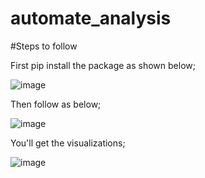 # automate_analysis
#Steps to follow

First pip install the package as shown below;

![image](https://github.com/Hirshikesh2003/Automate_EDA/assets/78225619/b16cf60d-9f5e-48cc-91e7-ce030afcc4e6)


Then follow as below;

![image](https://github.com/Hirshikesh2003/Automate_EDA/assets/78225619/ac4d337d-2808-4939-9b54-9c93334b519c)


You'll get the visualizations;

![image](https://github.com/Hirshikesh2003/Automate_EDA/assets/78225619/01980900-65d1-4b4c-8f36-a290573bad21)
